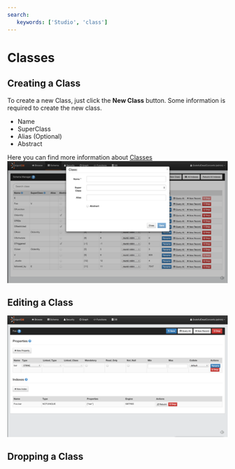 ```yaml
---
search:
   keywords: ['Studio', 'class']
---
```


# Classes

## Creating a Class

To create a new Class, just click the **New Class** button.
Some information is required to create the new class.

* Name
* SuperClass
* Alias (Optional)
* Abstract 

Here you can find more information about [Classes](../general/Schema.md#class)
![newClass](../../images/newClass.png)


## Editing a Class

![Class](../../images/class.png)


## Dropping a Class
